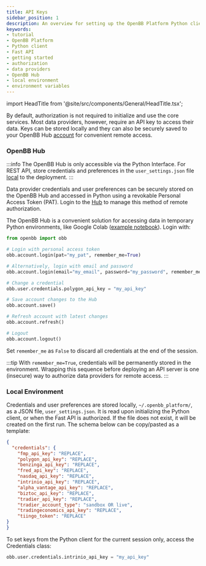 ```yaml
---
title: API Keys
sidebar_position: 1
description: An overview for setting up the OpenBB Platform Python client and Fast API with data provider API keys.
keywords:
- tutorial
- OpenBB Platform
- Python client
- Fast API
- getting started
- authorization
- data providers
- OpenBB Hub
- local environment
- environment variables
---
```


import HeadTitle from '@site/src/components/General/HeadTitle.tsx';

<HeadTitle title="API Keys - Usage | OpenBB Platform Docs" />

By default, authorization is not required to initialize and use the core services. Most data providers, however, require an API key to access their data. Keys can be stored locally and they can also be securely saved to your OpenBB Hub [account](https://my.openbb.co) for convenient remote access.

### OpenBB Hub

:::info
The OpenBB Hub is only accessible via the Python Interface. For REST API, store credentials and preferences in the `user_settings.json` file [local](api_keys#local-environment) to the deployment.
:::


Data provider credentials and user preferences can be securely stored on the OpenBB Hub and accessed in Python using a revokable Personal Access Token (PAT). Login to the [Hub](https://my.openbb.co/) to manage this method of remote authorization.

The OpenBB Hub is a convenient solution for accessing data in temporary Python environments, like Google Colab ([example notebook](https://github.com/OpenBB-finance/OpenBBTerminal/blob/develop/examples/googleColab.ipynb)). Login with:

```python
from openbb import obb

# Login with personal access token
obb.account.login(pat="my_pat", remember_me=True)

# Alternatively, login with email and password
obb.account.login(email="my_email", password="my_password", remember_me=True)

# Change a credential
obb.user.credentials.polygon_api_key = "my_api_key"

# Save account changes to the Hub
obb.account.save()

# Refresh account with latest changes
obb.account.refresh()

# Logout
obb.account.logout()
```

Set `remember_me` as `False` to discard all credentials at the end of the session.


:::tip
With `remember_me=True`, credentials will be permanently stored in the environment.
Wrapping this sequence before deploying an API server is one (insecure) way to authorize data providers for remote access.
:::

### Local Environment

Credentials and user preferences are stored locally, `~/.openbb_platform/`, as a JSON file, `user_settings.json`. It is read upon initializing the Python client, or when the Fast API is authorized. If the file does not exist, it will be created on the first run. The schema below can be copy/pasted as a template:

```json
{
  "credentials": {
    "fmp_api_key": "REPLACE",
    "polygon_api_key": "REPLACE",
    "benzinga_api_key": "REPLACE",
    "fred_api_key": "REPLACE",
    "nasdaq_api_key": "REPLACE",
    "intrinio_api_key": "REPLACE",
    "alpha_vantage_api_key": "REPLACE",
    "biztoc_api_key": "REPLACE",
    "tradier_api_key": "REPLACE",
    "tradier_account_type": "sandbox OR live",
    "tradingeconomics_api_key": "REPLACE",
    "tiingo_token": "REPLACE"
}
}
```

To set keys from the Python client for the current session only, access the Credentials class:

```python
obb.user.credentials.intrinio_api_key = "my_api_key"
```
